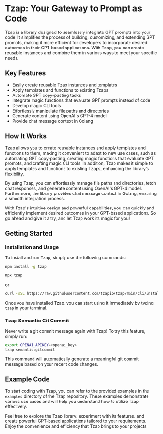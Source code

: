# Tzap: Your Gateway to Prompt as Code

Tzap is a library designed to seamlessly integrate GPT prompts into your code. It simplifies the process of building, customizing, and extending GPT prompts, making it more efficient for developers to incorporate desired outcomes in their GPT-based applications. With Tzap, you can create reusable instances and combine them in various ways to meet your specific needs.

## Key Features

- Easily create reusable Tzap instances and templates
- Apply templates and functions to existing Tzaps
- Automate GPT copy-pasting tasks
- Integrate magic functions that evaluate GPT prompts instead of code
- Develop magic CLI tools
- Effortlessly manipulate file paths and directories
- Generate content using OpenAI's GPT-4 model
- Provide chat message context in Golang

## How It Works

Tzap allows you to create reusable instances and apply templates and functions to them, making it convenient to adapt to new use cases, such as automating GPT copy-pasting, creating magic functions that evaluate GPT prompts, and crafting magic CLI tools. In addition, Tzap makes it simple to apply templates and functions to existing Tzaps, enhancing the library's flexibility.

By using Tzap, you can effortlessly manage file paths and directories, fetch chat responses, and generate content using OpenAI's GPT-4 model. Furthermore, the library provides chat message context in Golang, ensuring a smooth integration process.

With Tzap's intuitive design and powerful capabilities, you can quickly and efficiently implement desired outcomes in your GPT-based applications. So go ahead and give it a try, and let Tzap work its magic for you!

## Getting Started

### Installation and Usage

To install and run Tzap, simply use the following commands:

```bash
npm install -g tzap
```

```bash
npx tzap
```

or

```bash
curl -sSL https://raw.githubusercontent.com/tzapio/tzap/main/cli/install.sh | bash 
```

Once you have installed Tzap, you can start using it immediately by typing `tzap` in your terminal.

### Tzap Semantic Git Commit

Never write a git commit message again with Tzap! To try this feature, simply run:

```bash
export OPENAI_APIKEY=<openai_key>
tzap semantic:gitcommit
```

This command will automatically generate a meaningful git commit message based on your recent code changes.

## Example Code

To start coding with Tzap, you can refer to the provided examples in the `examples` directory of the Tzap repository. These examples demonstrate various use cases and will help you understand how to utilize Tzap effectively.

Feel free to explore the Tzap library, experiment with its features, and create powerful GPT-based applications tailored to your requirements. Enjoy the convenience and efficiency that Tzap brings to your projects!